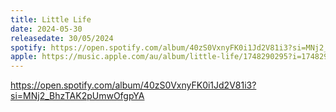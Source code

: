 ```yaml
---
title: Little Life
date: 2024-05-30
releasedate: 30/05/2024
spotify: https://open.spotify.com/album/40zS0VxnyFK0i1Jd2V81i3?si=MNj2_BhzTAK2pUmwOfgpYA
apple: https://music.apple.com/au/album/little-life/1748290295?i=1748290297
---
```


https://open.spotify.com/album/40zS0VxnyFK0i1Jd2V81i3?si=MNj2_BhzTAK2pUmwOfgpYA
